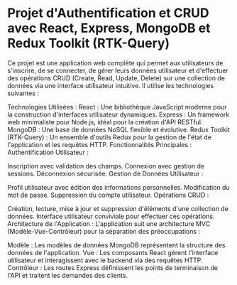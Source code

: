 <h1>Projet d'Authentification et CRUD avec React, Express, MongoDB et Redux Toolkit (RTK-Query)</h1>
Ce projet est une application web complète qui permet aux utilisateurs de s'inscrire, de se connecter, de gérer leurs données utilisateur et d'effectuer des opérations CRUD (Create, Read, Update, Delete) sur une collection de données via une interface utilisateur intuitive. Il utilise les technologies suivantes :

Technologies Utilisées :
React : Une bibliothèque JavaScript moderne pour la construction d'interfaces utilisateur dynamiques.
Express : Un framework web minimaliste pour Node.js, idéal pour la création d'API RESTful.
MongoDB : Une base de données NoSQL flexible et évolutive.
Redux Toolkit (RTK-Query) : Un ensemble d'outils Redux pour la gestion de l'état de l'application et les requêtes HTTP.
Fonctionnalités Principales :
Authentification Utilisateur :

Inscription avec validation des champs.
Connexion avec gestion de sessions.
Déconnexion sécurisée.
Gestion de Données Utilisateur :

Profil utilisateur avec édition des informations personnelles.
Modification du mot de passe.
Suppression du compte utilisateur.
Opérations CRUD :

Création, lecture, mise à jour et suppression d'éléments d'une collection de données.
Interface utilisateur conviviale pour effectuer ces opérations.
Architecture de l'Application :
L'application suit une architecture MVC (Modèle-Vue-Contrôleur) pour la séparation des préoccupations :

Modèle : Les modèles de données MongoDB représentent la structure des données de l'application.
Vue : Les composants React gèrent l'interface utilisateur et interagissent avec le backend via des requêtes HTTP.
Contrôleur : Les routes Express définissent les points de terminaison de l'API et traitent les demandes des clients.
